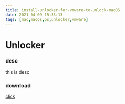 ```yaml
---
title: install-unlocker-for-vmware-to-unlock-macOS
date: 2021-04-09 15:33:13
tags: [mac,macos,os,unlocker,vmware]
---
```


# Unlocker

### desc

this is desc

### download

[click]("https://github.com/paolo-projects/unlocker/releases/download/3.0.3/unlocker.zip")